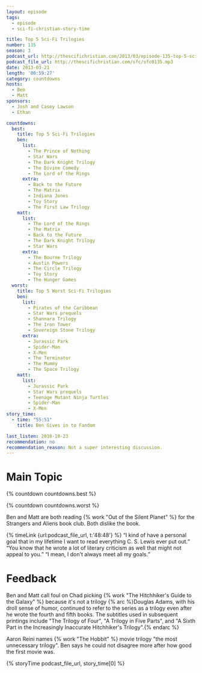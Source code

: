 ```yaml
---
layout: episode
tags:
  - episode
  - sci-fi-christian-story-time

title: Top 5 Sci-Fi Trilogies
number: 135
season: 3
podcast_url: http://thescifichristian.com/2013/03/episode-135-top-5-sci-fi-trilogies/
podcast_file_url: http://thescifichristian.com/sfc/sfc0135.mp3
date: 2013-03-21
length: '00:59:27'
category: countdowns
hosts:
  - Ben
  - Matt
sponsors:
  - Josh and Casey Lawson
  - Ethan

countdowns:
  best:
    title: Top 5 Sci-Fi Trilogies
    ben:
      list:
        - The Prince of Nothing
        - Star Wars
        - The Dark Knight Trilogy
        - The Divine Comedy
        - The Lord of the Rings
      extra:
        - Back to the Future
        - The Matrix
        - Indiana Jones
        - Toy Story
        - The First Law Trilogy
    matt: 
      list:
        - The Lord of the Rings
        - The Matrix
        - Back to the Future 
        - The Dark Knight Trilogy
        - Star Wars
      extra:
        - The Bourne Trilogy
        - Austin Powers
        - The Circle Trilogy
        - Toy Story
        - The Hunger Games
  worst:
    title: Top 5 Worst Sci-Fi Trilogies
    ben:
      list:
        - Pirates of the Caribbean
        - Star Wars prequels
        - Shannara Trilogy
        - The Iron Tower
        - Sovereign Stone Trilogy
      extra:
        - Jurassic Park
        - Spider-Man
        - X-Men
        - The Terminator
        - The Mummy
        - The Space Trilogy
    matt: 
      list:
        - Jurassic Park
        - Star Wars prequels
        - Teenage Mutant Ninja Turtles 
        - Spider-Man
        - X-Men
story_time:
  - time: "55:51"
    title: Ben Gives in to Fandom

last_listen: 2018-10-23
recommendation: no
recommendation_reason: Not a super interesting discussion.
---
```


# Main Topic
{% countdown countdowns.best %}

{% countdown countdowns.worst %}

Ben and Matt are both reading {% work "Out of the Silent Planet" %} for the Strangers and Aliens book club. Both dislike the book.

<div class="quote">
  {% timeLink {url:podcast_file_url, t:'48:48'} %}
  <q class="matt">I kind of have a personal goal that in my lifetime I want to read everything C. S. Lewis ever put out.</q>
  <q class="ben">You know that he wrote a lot of literary criticism as well that might not appeal to you.</q>
  <q class="matt">I mean, I don't always meet all my goals.</q>
</div>



# Feedback
Ben and Matt call foul on Chad picking {% work "The Hitchhiker's Guide to the Galaxy" %} because it's not a trilogy {% arc %}Douglas Adams, with his droll sense of humor, continued to refer to the series as a trilogy even after he wrote the fourth and fifth books. The subtitles used in subsequent printings include "The Trilogy of Four", "A Trilogy in Five Parts", and "A Sixth Part in the Increasingly Inaccurate Hitchhiker's Trilogy".{% endarc %}

Aaron Reini names {% work "The Hobbit" %} movie trilogy "the most unnecessary trilogy". Ben says he could not disagree more after how good the first movie was.

{% storyTime podcast_file_url, story_time[0] %}
